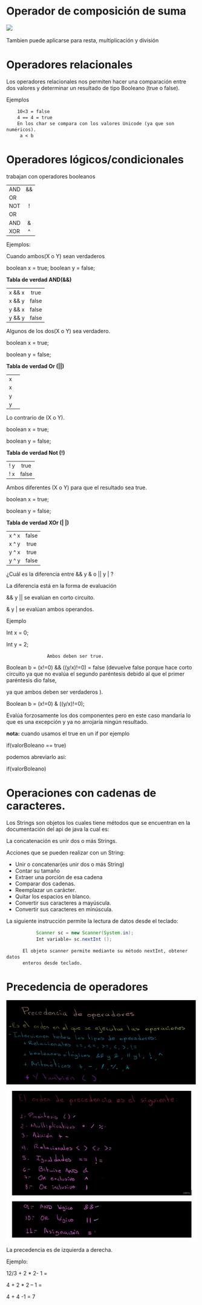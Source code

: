 # Operador de composición de suma

![](/imagenesjava/operadorComposion.png)

Tambien puede aplicarse para resta, multiplicación y división

# Operadores relacionales

Los operadores relacionales nos permiten hacer una comparación entre dos valores y determinar un resultado de tipo Booleano (true o false).

Ejemplos

        10<3 = false
        4 == 4 = true
        En los char se compara con los valores Unicode (ya que son numéricos).
         a < b 

# Operadores lógicos/condicionales

trabajan con operadores booleanos

|           |            |  
|   --------|:----------:|
|   AND     |    &&
|   OR      |    ||   
|   NOT     |    !    
|   OR      |    |
|   AND     |    &
|   XOR     |    ^

Ejemplos: 

Cuando ambos(X o Y) sean verdaderos

   boolean x = true;
   boolean y = false;

**Tabla de verdad AND(&&)**

|             |              |      
|   ----------|:------------:|
|  x && x     |    true 
|  x && y     |    false      
|  y && x     |    false       
|  y && y     |    false


Algunos de los dos(X o Y) sea verdadero.

boolean x = true;

boolean y = false;

**Tabla de verdad Or (||)**

|             |              |      
|   ----------|:------------:|
|  x || x     |    true 
|  x || y     |    true      
|  y || x     |    true       
|  y || y     |    false

Lo contrario de (X o Y).

boolean x = true;

boolean y = false;

**Tabla de verdad Not (!)**

|             |              |      
|   ----------|:------------:|
|    ! y      |    true 
|    ! x      |    false

Ambos diferentes  (X o Y) para que el resultado sea true.

boolean x = true;

boolean y = false;

**Tabla de verdad XOr (| |)**

|             |              |      
|   ----------|:------------:|
|   x ^ x     |    false
|   x ^ y     |    true      
|   y ^ x     |    true       
|   y ^ y     |    false


¿Cuál es la diferencia entre && y &   o   || y | ?

La diferencia está en la forma de evaluación 

&& y || se evalúan en corto circuito.

& y |  se evalúan ambos operandos.

Ejemplo

Int x = 0;

Int y = 2;

                   Ambos deben ser true.

 Boolean b = (x!=0) && ((y/x)!=0) =  false (devuelve false  porque hace corto circuito  ya que no evalúa el segundo paréntesis  debido al que el  primer paréntesis dio false, 
 
 ya que ambos deben ser verdaderos ).


Boolean b = (x!=0) &  ((y/x)!=0);

Evalúa forzosamente los dos componentes pero en este caso mandaría lo que es una excepción y ya no arrojaría ningún resultado.

**nota:** cuando usamos el true en un if por ejemplo

if(valorBoleano == true)

podemos abreviarlo asi:

if(valorBoleano)


# Operaciones con cadenas de caracteres.

Los Strings son objetos los cuales tiene métodos que se encuentran en la documentación del api de java la cual es: [](https://docs.oracle.com/javase/8/docs/api/java/lang/String.html.)

La concatenación es unir dos o más Strings. 

Acciones que se pueden realizar con un String:

*	Unir o concatenar(es unir dos o más String)
*	Contar su tamaño
*	Extraer una porción de esa cadena
*	Comparar dos cadenas.
*	Reemplazar un carácter.
*	Quitar los espacios en blanco.
*	Convertir sus caracteres a mayúscula.
*	Convertir sus caracteres en minúscula.

La siguiente instrucción permite la lectura de datos desde el teclado:

`````` java
           Scanner sc = new Scanner(System.in);
           Int variable= sc.nextInt ();
``````           

          El objeto scanner permite mediante su método nextInt, obtener datos
          enteros desde teclado.

# Precedencia de operadores

![precedencia](/imagenesjava/precedencia.png "precedencia")

![precedencia2](/imagenesjava/precedencia2.png "precedencia2")


La precedencia es de izquierda a derecha.

Ejemplo:

12/3 + 2 * 2- 1 =

4 + 2 * 2 – 1  = 

4 + 4 -1 = 7 

